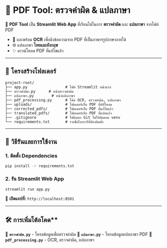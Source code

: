 # 📝 PDF Tool: ตรวจคำผิด & แปลภาษา

📄 **PDF Tool** เป็น **Streamlit Web App** ที่เรียนได้ในการ **ตรวจคำผิด** และ **แปลภาษา** จากไฟล์ PDF

- 📖 และพร้อม **OCR** เพื่อดึงข้อความจาก PDF ที่เป็นภาพารรูปภาษาภายใด้
- 🌐 แปลภาษา **ไทยและอังกฤษ**
- ✨ ดาวน์โหลด PDF ที่แก้ไขแล้ว

---

## 📂 โครงสร้างโฟลเดอร์
```
project-root/
├── app.py                 # ไฟล์ Streamlit หน้าแรก
├── ตรวจคำผิด.py      # หน้าตรวจคำผิด
├── แปลภาษา.py        # หน้าแปลภาษา
├── pdf_processing.py      # โค้ด OCR, ตรวจคำผิด, แปลภาษา
├── uploads/               # โฟลเดอร์เก็บ PDF ที่อัปโหลด
├── corrected_pdfs/        # โฟลเดอร์เก็บ PDF ที่แก้ไขแล้ว
├── translated_pdfs/       # โฟลเดอร์เก็บ PDF ที่แปลแล้ว
├── .gitignore             # ไฟล์บอก Git ไม่ให้ติดตาม venv
└── requirements.txt       # รายชื่อไลบรารีที่ต้องติดตั้ง
```

---

## 🚀 วิธีรันและการใช้งาน
### **1. ติดตั้ง Dependencies**
```bash
pip install -r requirements.txt
```

### **2. รัน Streamlit Web App**
```bash
streamlit run app.py
```
🔗 **เปิดแอปที่:** `http://localhost:8501`

---

## 🛠️ การเพิ่มโต้อโคด**
📁 **`ตรวจคำผิด.py`** - โหรดข้อมูลเพื่อตรวจคำผิด
📁 **`แปลภาษา.py`** - โหรดข้อมูลแปลภาษา PDF
📁 **`pdf_processing.py`** - OCR, ตรวจคำผิด, แปลภาษา
